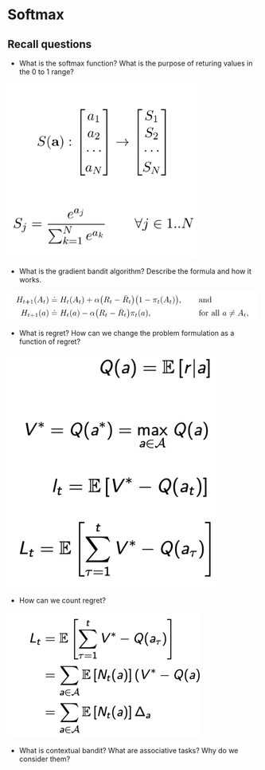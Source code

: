 # Softmax

## Recall questions 

- What is the softmax function? What is the purpose of returing values in the 0 to 1 range?

![](../../../static/AN/sfm1.png)

- What is the gradient bandit algorithm? Describe the formula and how it works.

![](../../../static/AN/sfm2.png)

- What is regret? How can we change the problem formulation as a function of regret?

![](../../../static/AN/sfm3.png)

- How can we count regret?

![](../../../static/AN/sfm4.png)

- What is contextual bandit? What are associative tasks? Why do we consider them?